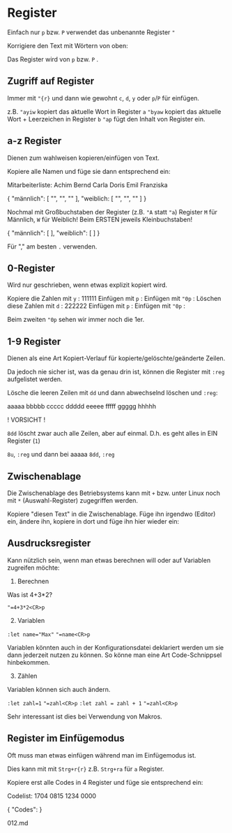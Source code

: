 # Register

Einfach nur `p` bzw. `P` verwendet das unbenannte Register `"`

Korrigiere den Text mit Wörtern von oben:

Das Register wird von `p` bzw. `P` .

## Zugriff auf Register

Immer mit `"{r}` und dann wie gewohnt `c`, `d`, `y` oder `p`/`P` für
einfügen.

z.B. `"ayiw` kopiert das aktuelle Wort in Register `a`
     `"byaw` kopiert das aktuelle Wort + Leerzeichen in Register `b`
     `"ap` fügt den Inhalt von Register ein.

## a-z Register

Dienen zum wahlweisen kopieren/einfügen von Text. 

Kopiere alle Namen und füge sie dann entsprechend ein:

Mitarbeiterliste:
    Achim
    Bernd
    Carla
    Doris
    Emil
    Franziska

{
    "männlich": [ "", "", "" ],
    "weiblich: [ "", "", "" ]
}

Nochmal mit Großbuchstaben der Register (z.B. `"A` statt `"a`)
Register `M` für Männlich, `W` für Weiblich!
Beim ERSTEN jeweils Kleinbuchstaben!

{
    "männlich": [ ],
    "weiblich": [ ]
}

Für "," am besten `.` verwenden.

## 0-Register

Wird nur geschrieben, wenn etwas explizit kopiert wird.

Kopiere die Zahlen mit `y`   : 111111
Einfügen mit `p`             : 
Einfügen mit `"0p`           : 
Löschen diese Zahlen mit `d` : 222222
Einfügen mit `p`             : 
Einfügen mit `"0p`           : 

Beim zweiten `"0p` sehen wir immer noch die 1er.

## 1-9 Register

Dienen als eine Art Kopiert-Verlauf für kopierte/gelöschte/geänderte
Zeilen.

Da jedoch nie sicher ist, was da genau drin ist, können die Register
mit `:reg` aufgelistet werden.

Lösche die leeren Zeilen mit `dd` und dann abwechselnd löschen und
`:reg`:





aaaaa
bbbbb
ccccc
ddddd
eeeee
fffff
ggggg
hhhhh

! VORSICHT !

`8dd` löscht zwar auch alle Zeilen, aber auf einmal. D.h. es geht
alles in EIN Register (`1`)

`8u`, `:reg` und dann bei aaaaa `8dd`, `:reg`

## Zwischenablage

Die Zwischenablage des Betriebsystems kann mit `+` bzw. unter Linux
noch mit `*` (Auswahl-Register) zugegriffen werden.

Kopiere "diesen Text" in die Zwischenablage.
Füge ihn irgendwo (Editor) ein, ändere ihn, kopiere in dort
und füge ihn hier wieder ein: 

## Ausdrucksregister

Kann nützlich sein, wenn man etwas berechnen will oder auf Variablen
zugreifen möchte:

1. Berechnen

Was ist 4+3*2?

`"=4+3*2<CR>p`

2. Variablen

`:let name="Max"`
`"=name<CR>p`

Variablen könnten auch in der Konfigurationsdatei deklariert werden
um sie dann jederzeit nutzen zu können. So könne man eine Art
Code-Schnippsel hinbekommen.

3. Zählen

Variablen können sich auch ändern.

`:let zahl=1`
`"=zahl<CR>p`
`:let zahl = zahl + 1`
`"=zahl<CR>p`

Sehr interessant ist dies bei Verwendung von Makros.

## Register im Einfügemodus

Oft muss man etwas einfügen während man im Einfügemodus ist.

Dies kann mit mit `Strg+r{r}` z.B. `Strg+ra` für `a` Register.

Kopiere erst alle Codes in 4 Register und füge sie entsprechend ein:

Codelist:
1704
0815
1234
0000

{
    "Codes": 
}

012.md
